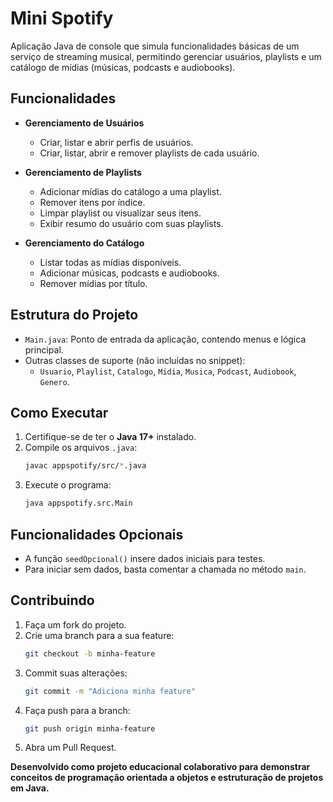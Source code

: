 # Mini Spotify

Aplicação Java de console que simula funcionalidades básicas de um serviço de streaming musical, permitindo gerenciar usuários, playlists e um catálogo de mídias (músicas, podcasts e audiobooks).

## Funcionalidades

- **Gerenciamento de Usuários**
  - Criar, listar e abrir perfis de usuários.
  - Criar, listar, abrir e remover playlists de cada usuário.

- **Gerenciamento de Playlists**
  - Adicionar mídias do catálogo a uma playlist.
  - Remover itens por índice.
  - Limpar playlist ou visualizar seus itens.
  - Exibir resumo do usuário com suas playlists.

- **Gerenciamento do Catálogo**
  - Listar todas as mídias disponíveis.
  - Adicionar músicas, podcasts e audiobooks.
  - Remover mídias por título.

## Estrutura do Projeto

- `Main.java`: Ponto de entrada da aplicação, contendo menus e lógica principal.
- Outras classes de suporte (não incluídas no snippet):
  - `Usuario`, `Playlist`, `Catalogo`, `Midia`, `Musica`, `Podcast`, `Audiobook`, `Genero`.

## Como Executar

1. Certifique-se de ter o **Java 17+** instalado.
2. Compile os arquivos `.java`:
   ```bash
   javac appspotify/src/*.java
   ```
3. Execute o programa:
   ```bash
   java appspotify.src.Main
   ```

## Funcionalidades Opcionais

- A função `seedOpcional()` insere dados iniciais para testes.
- Para iniciar sem dados, basta comentar a chamada no método `main`.

## Contribuindo

1. Faça um fork do projeto.
2. Crie uma branch para a sua feature:
   ```bash
   git checkout -b minha-feature
   ```
3. Commit suas alterações:
   ```bash
   git commit -m "Adiciona minha feature"
   ```
4. Faça push para a branch:
   ```bash
   git push origin minha-feature
   ```
5. Abra um Pull Request.

**Desenvolvido como projeto educacional colaborativo para demonstrar conceitos de programação orientada a objetos e estruturação de projetos em Java.**

